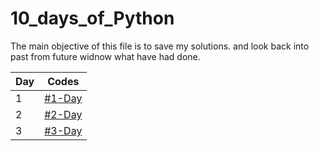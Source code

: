 # 10_days_of_Python

The main objective of this file is to save my solutions. and look back into past from future widnow what  have had done.

|Day|Codes|
|---|---|
| 1 | [#1-Day](https://github.com/1darshanpatil/10_days_of_Python/tree/main/%231-Day) |
|2|[#2-Day](https://github.com/1darshanpatil/10_days_of_Python/tree/main/%232-Day)|
|3|[#3-Day](https://github.com/1darshanpatil/10_days_of_Python/tree/main/%233-Day)|
